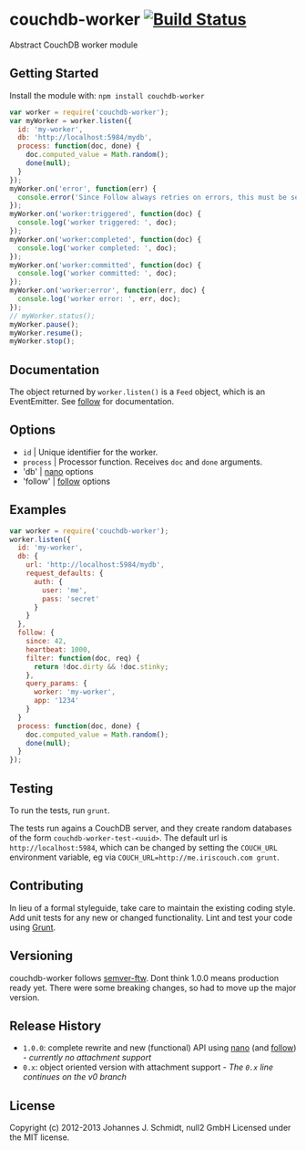 # couchdb-worker [![Build Status](https://secure.travis-ci.org/jo/couchdb-worker.png?branch=master)](http://travis-ci.org/jo/couchdb-worker)

Abstract CouchDB worker module

## Getting Started
Install the module with: `npm install couchdb-worker`

```javascript
var worker = require('couchdb-worker');
var myWorker = worker.listen({
  id: 'my-worker',
  db: 'http://localhost:5984/mydb',
  process: function(doc, done) {
    doc.computed_value = Math.random();
    done(null);
  }
});
myWorker.on('error', function(err) {
  console.error('Since Follow always retries on errors, this must be serious');
});
myWorker.on('worker:triggered', function(doc) {
  console.log('worker triggered: ', doc);
});
myWorker.on('worker:completed', function(doc) {
  console.log('worker completed: ', doc);
});
myWorker.on('worker:committed', function(doc) {
  console.log('worker committed: ', doc);
});
myWorker.on('worker:error', function(err, doc) {
  console.log('worker error: ', err, doc);
});
// myWorker.status();
myWorker.pause();
myWorker.resume();
myWorker.stop();
```

## Documentation
The object returned by `worker.listen()` is a `Feed` object, which is an EventEmitter.
See [follow](https://github.com/iriscouch/follow) for documentation. 

## Options
* `id` | Unique identifier for the worker.
* `process` | Processor function. Receives `doc` and `done` arguments.
* 'db' | [nano](https://github.com/dscape/nano) options
* 'follow' | [follow](https://github.com/iriscouch/follow) options

## Examples
```javascript
var worker = require('couchdb-worker');
worker.listen({
  id: 'my-worker',
  db: {
    url: 'http://localhost:5984/mydb',
    request_defaults: {
      auth: {
        user: 'me',
        pass: 'secret'
      }
    }
  },
  follow: {
    since: 42,
    heartbeat: 1000,
    filter: function(doc, req) {
      return !doc.dirty && !doc.stinky;
    },
    query_params: {
      worker: 'my-worker',
      app: '1234'
    }
  }
  process: function(doc, done) {
    doc.computed_value = Math.random();
    done(null);
  }
});
```

## Testing
To run the tests, run `grunt`.

The tests run agains a CouchDB server, and they create random databases of the form `couchdb-worker-test-<uuid>`.
The default url is `http://localhost:5984`,
which can be changed by setting the `COUCH_URL` environment variable,
eg via `COUCH_URL=http://me.iriscouch.com grunt`.

## Contributing
In lieu of a formal styleguide, take care to maintain the existing coding style.
Add unit tests for any new or changed functionality.
Lint and test your code using [Grunt](http://gruntjs.com/).

## Versioning
couchdb-worker follows [semver-ftw](http://semver-ftw.org/).
Dont think 1.0.0 means production ready yet.
There were some breaking changes, so had to move up the major version.

## Release History
* `1.0.0`: complete rewrite and new (functional) API using [nano](https://github.com/dscape/nano)
(and [follow](https://github.com/iriscouch/follow)) - _currently no attachment support_
* `0.x`: object oriented version with attachment support - _The `0.x` line continues on the v0 branch_

## License
Copyright (c) 2012-2013 Johannes J. Schmidt, null2 GmbH
Licensed under the MIT license.
